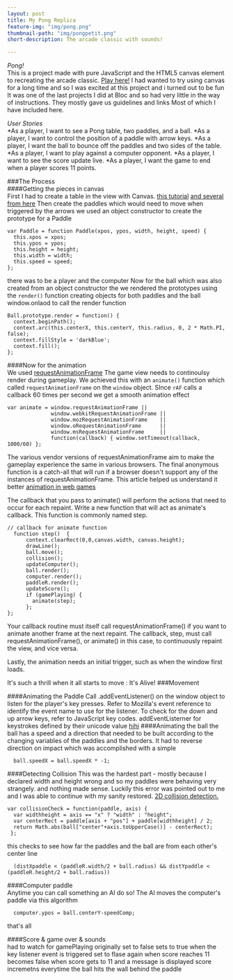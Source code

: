 ```yaml
---
layout: post
title: My Pong Replica
feature-img: "img/pong.png"
thumbnail-path: "img/pongpetit.png"
short-description: The arcade classic with sounds!

---
```

*Pong!*  
This is a project made with pure JavaScript and the  HTML5 canvas element to recreating the arcade classic.
[Play here!](https://robotmermaid.github.io/pong/)
I had wanted to try using canvas for a long time and so I was excited at this project and i turned out to be fun It was one of the last projects I did at Bloc and so had very little in the way of instructions. They mostly gave us guidelines and links Most of which I have included here.

*User Stories*  
*As a player, I want to see a Pong table, two paddles, and a ball.
*As a player, I want to control the position of a paddle with arrow keys.
*As a player, I want the ball to bounce off the paddles and two sides of the table.
*As a player, I want to play against a computer opponent.
*As a player, I want to see the score update live.
*As a player, I want the game to end when a player scores 11 points.

###The Process  
####Getting the pieces in canvas  
First I had to create a table in the view with Canvas.
[this tutorial](http://diveintohtml5.info/canvas.html)
[and several from here](http://www.html5canvastutorials.com/tutorials/)
Then create the paddles
which would need to move when triggered by the arrows
we used an object constructor  to create the prototype for a Paddle

````
var Paddle = function Paddle(xpos, ypos, width, height, speed) {  
  this.xpos = xpos;  
  this.ypos = ypos;  
  this.height = height;  
  this.width = width;  
  this.speed = speed;  
};
````
there was to be a player and the computer
Now for the ball which was also created from an object constructor
the we rendered the prototypes using the ``render()`` function
creating objects for both paddles and the ball
window.onlaod to call the render function

````
Ball.prototype.render = function() {
  context.beginPath();
  context.arc(this.centerX, this.centerY, this.radius, 0, 2 * Math.PI, false);
  context.fillStyle = 'darkBlue';
  context.fill();
};
````

####Now for the animation   
We used [requestAnimationFrame](https://developer.mozilla.org/en-US/docs/Web/API/window/requestAnimationFrame)
The game view needs to continoulsy render during gameplay.
We achieved this with an ``animate()`` function which called ``requestAnimationFrame`` on the ``window`` object.
SInce ``rAF`` calls a callback 60 times per second we get a smooth animation effect

````
var animate = window.requestAnimationFrame ||
              window.webkitRequestAnimationFrame ||
              window.mozRequestAnimationFrame    ||
              window.oRequestAnimationFrame      ||
              window.msRequestAnimationFrame     ||
              function(callback) { window.setTimeout(callback, 1000/60) };
````

The various vendor versions of requestAnimationFrame aim to make the gameplay experience the same in various browsers. The final anonymous function is a catch-all that will run if a browser doesn't support any of the instances of  requestAnimationFrame.
This article helped us understand it better [animation in web games](https://developer.mozilla.org/en-US/docs/Games/Techniques/Efficient_animation_for_web_games)

The callback that you pass to animate() will perform the actions that need to occur for each repaint. Write a new function that will act as animate's callback. This function is commonly named step.

````
// callback for animate function
  function step()  {
      context.clearRect(0,0,canvas.width, canvas.height);
      drawLine();
      ball.move();
      collision();
      updateComputer();
      ball.render();
      computer.render();
      paddleR.render();
      updateScore();
      if (gamePlaying) {
        animate(step);
      };
};
````       

Your callback routine must itself call requestAnimationFrame() if you want to animate another frame at the next repaint.
The callback, step, must call requestAnimationFrame(), or animate() in this case, to continuously repaint the view, and vice versa.

Lastly, the animation needs an initial trigger, such as when the window first loads.

It's such a thrill when it all starts to move : It's Alive!
###Movement

####Animating the Paddle
Call .addEventListener() on the window object to listen for the player's key presses. Refer to Mozilla's event reference to identify the event name to use for the listener. To check for the down and up arrow keys, refer to JavaScript key codes.
addEventListerner  for keystrokes defined by their unicode value
[hihi](http://keycode.info/)
####Animating the ball
the ball has a speed and a direction that needed to be built according to the changing variables of the paddles and the borders.  It had to reverse direction on impact which was accomplished with a simple    

````
  ball.speedX = ball.speedX * -1;
````

####Detecting Collision
This was the hardest part - mostly because I declared width and height wrong and so my paddles were behaving very strangely. and nothing made sense. Luckily this error was pointed out to me and I was able to continue with my sanity restored.
[2D collision detection.](https://developer.mozilla.org/en-US/docs/Games/Techniques/2D_collision_detection)   

````
var collisionCheck = function(paddle, axis) {
  var widthheight = axis == "x" ? "width" : "height";
  var centerRect = paddle[axis + "pos"] + paddle[widthheight] / 2;
  return Math.abs(ball["center"+axis.toUpperCase()] - centerRect);
 };    

````

  this checks to see how far the paddles and the ball are from each other's center line   

````
  (distXpaddle < (paddleR.width/2 + ball.radius) && distYpaddle < (paddleR.height/2 + ball.radius))
````
####Computer paddle  
Anytime you can call something an AI do so!
The AI moves the computer's paddle via this algorithm  

````
  computer.ypos = ball.centerY-speedComp;
````

  that's all

####Score & game over &  sounds  
  had to watch for gamePlaying
  originally set to false
  sets to true when the key listener event is triggered
  set to flase again when score reaches 11
  becomes false when score gets to 11 and a message is displayed
  score incremetns everytime the ball hits the wall behind the paddle
